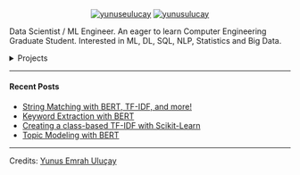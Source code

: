 <p align="center">
<a href="https://medium.com/@yunuseulucay" target="blank"><img align="center" src="https://img.shields.io/badge/-medium-7CB342?style=for-the-badge&labelColor=7CB342&logo=Medium&link=https://medium.com/@yunuseulucay" alt="yunuseulucay"/></a>
<a href="https://www.linkedin.com/in/yunusulucay/" target="blank"><img align="center" src="https://img.shields.io/badge/-LinkedIn-039BE5?style=for-the-badge&logo=Linkedin&logoColor=white&link=https://www.linkedin.com/in/yunusulucay/" alt="yunusulucay"/></a>

</p>

Data Scientist / ML Engineer. An eager to learn Computer Engineering Graduate Student. Interested in ML, DL, SQL, NLP, Statistics and Big Data.

<details>
<summary>Projects</summary>
  
  <!---
  | Command | Description |
| --- | --- |
| [Vectors of Locally Aggregated Concepts](https://github.com/MaartenGr/VLAC) | <img src="https://img.shields.io/badge/-NLP-red"> <img src="https://img.shields.io/badge/-Python-blue">|
| ... | ... |
  --->
  
| Project | Tags |
| --- | --- |
| [**Python Advanced Programming**: Training and notes about Python Programming](https://github.com/MaartenGr/soan) | <img src="https://img.shields.io/badge/-Education-white"> <img src="https://img.shields.io/badge/-Python-blue"> |
| [**Statistical Analysis Works**: Statistical education implementations and notes](https://github.com/MaartenGr/KeyBERT) | <img src="https://img.shields.io/badge/-Education-white"> <img src="https://img.shields.io/badge/-Statistics-purple"> <img src="https://img.shields.io/badge/-Probability-green"> <img src="https://img.shields.io/badge/-Python-blue"> |
| [**ML Works**: Machine Learning training and notes(theoretical and practical)](https://github.com/MaartenGr/ReinLife) | <img src="https://img.shields.io/badge/-Education-white"> <img src="https://img.shields.io/badge/-Machine%20Learning-orange"> <img src="https://img.shields.io/badge/-Python-blue"> |
| [**DL Hands On**: Machine Learning training and notes(theoretical and practical)](https://github.com/MaartenGr/Reviewer) | <img src="https://img.shields.io/badge/-Education-white"> <img src="https://img.shields.io/badge/-Deep%20Learning-yellow"> <img src="https://img.shields.io/badge/-Python-blue"> |
| [**SQL Works**: SQL training and notes](https://github.com/MaartenGr/cTFIDF) | <img src="https://img.shields.io/badge/-Education-white"> <img src="https://img.shields.io/badge/-SQL-red"> <img src="https://img.shields.io/badge/-Python-blue"> |
| [**NLP Works**: NLP training and notes](https://github.com/MaartenGr/VLAC) | <img src="https://img.shields.io/badge/-Education-white"> <img src="https://img.shields.io/badge/-Text%20Mining-red"> <img src="https://img.shields.io/badge/-NLP-red"> <img src="https://img.shields.io/badge/-Visualization-purple"> <img src="https://img.shields.io/badge/-Python-blue"> |
| [**PySpark Works**: PySpark training and notes](https://github.com/MaartenGr/BERTopic) | <img src="https://img.shields.io/badge/-Education-white"> <img src="https://img.shields.io/badge/-PySpark-81D4FA"> <img src="https://img.shields.io/badge/-Python-blue">|
| [**Credit Card Fraud Detection**: A hands-on machine learning project.](https://github.com/MaartenGr/ML-API) | <img src="https://img.shields.io/badge/-Machine%20Learning-orange"> <img src="https://img.shields.io/badge/-Visualization-purple"> <img src="https://img.shields.io/badge/-Data%20Analysis-brightgreen"> <img src="https://img.shields.io/badge/-Testing-grey"> <img src="https://img.shields.io/badge/-Python-blue"> |
| [**Sberbank Russian Housing Market**: A hands-on ml project](https://github.com/MaartenGr/validation) | <img src="https://img.shields.io/badge/-Machine%20Learning-orange"> <img src="https://img.shields.io/badge/-Data%20Analysis-brightgreen"> <img src="https://img.shields.io/badge/-Python-blue"> |
| [**Daily Delhi Climate Test**: A hands-on ml project.(Time series data)](https://github.com/MaartenGr/PotholeDetection) | <img src="https://img.shields.io/badge/-Time%20Series-blue"> <img src="https://img.shields.io/badge/-Machine%20Learning-orange"> <img src="https://img.shields.io/badge/-Data%20Analysis-brightgreen"> <img src="https://img.shields.io/badge/-Python-blue"> |
| [**School Management System**: A hands-on sql project](https://github.com/MaartenGr/boardgame) | <img src="https://img.shields.io/badge/-Data%20Query-red"> <img src="https://img.shields.io/badge/-SQL-red"> |
| [**Library Management System**: A hands-on sql project](https://github.com/MaartenGr/DisneyTournament) | <img src="https://img.shields.io/badge/-Data%20Query-red"> <img src="https://img.shields.io/badge/-SQL-red"> |
| [**Coronavirus Tweets**: A hands-on nlp project. Text classification](https://github.com/MaartenGr/ReinforcementLearning) | <img src="https://img.shields.io/badge/-Text%20Mining-red"> <img src="https://img.shields.io/badge/-NLP-red"> <img src="https://img.shields.io/badge/-Visualization-purple"> <img src="https://img.shields.io/badge/-Python-blue"> |
| [**The World English Bible**: A hands-on Big Data project with PySpark](https://github.com/MaartenGr/Projects/blob/master/Notebooks/RouteOptimization.ipynb) | <img src="https://img.shields.io/badge/-PySpark-81D4FA"> <img src="https://img.shields.io/badge/-Python-blue"> |
| [**Pain Pills in USA**: A hands-on Big Data project with PySpark](https://github.com/MaartenGr/InterpretableML) | <img src="https://img.shields.io/badge/-PySpark-81D4FA"> <img src="https://img.shields.io/badge/-Python-blue"> |

</details>  

----

#### Recent Posts
<!-- BLOG-POST-LIST:START -->
- [String Matching with BERT, TF-IDF, and more!](https://towardsdatascience.com/string-matching-with-bert-tf-idf-and-more-274bb3a95136?source=rss-22405c3b2875------2)
- [Keyword Extraction with BERT](https://towardsdatascience.com/keyword-extraction-with-bert-724efca412ea?source=rss-22405c3b2875------2)
- [Creating a class-based TF-IDF with Scikit-Learn](https://towardsdatascience.com/creating-a-class-based-tf-idf-with-scikit-learn-caea7b15b858?source=rss-22405c3b2875------2)
- [Topic Modeling with BERT](https://towardsdatascience.com/topic-modeling-with-bert-779f7db187e6?source=rss-22405c3b2875------2)
<!-- BLOG-POST-LIST:END -->



<!--

<img src="https://github-readme-stats.vercel.app/api?username=maartengr&show_icons=true" alt=maartengr />
<p align="left"> <img src="https://komarev.com/ghpvc/?username=maartengr" alt="maartengr" /> </p>

-->

-----
Credits: [Yunus Emrah Uluçay](https://github.com/yunusulucay)
